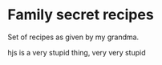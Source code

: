 # Family secret recipes
Set of recipes as given by my grandma.

hjs is a very stupid thing, very very stupid